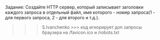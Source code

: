  Задание:
Создайте HTTP сервер, который записывает заголовки каждого запроса в отдельный файл, имя
которого - номер запроса(1 - для первого запроса, 2 - для второго и т.д.).

>>> S.Ivanchenko >>> код игнорирует доп запросы браузера на /favicon.ico и /robots.txt